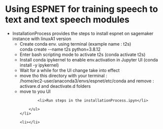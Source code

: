 <h1> Using ESPNET for training speech to text and text speech modules</h1>

<ul>
    <li>InstallationProcess provides the steps to install espnet on sagemaker instance with linuxA1 version
        <ul>
            <li>Create conda env. using terminal (example name : t2s) <br>
                    conda create --name t2s python=3.8.12</li>
            <li>Enter bash scripting mode to activate t2s (conda activate t2s) </li>
            <li>Install conda ipykernel to enable env.activation in Jupyter UI (conda install -y ipykernel)</li>
            <li>Wait for a while for the UI change take into effect</li>         
            <li>move tho this directory with your terminal : </br>
            /home/ec2-user/anaconda3/envs/espnet/etc/conda and remove : activare.d and deactivate.d folders </li>
            <li>move to you UI</li>
    
            <li>Run steps in the installationProcess.ipyn</li>
            
        </ul>
    </li>
  
    <li></li>
 </ul>